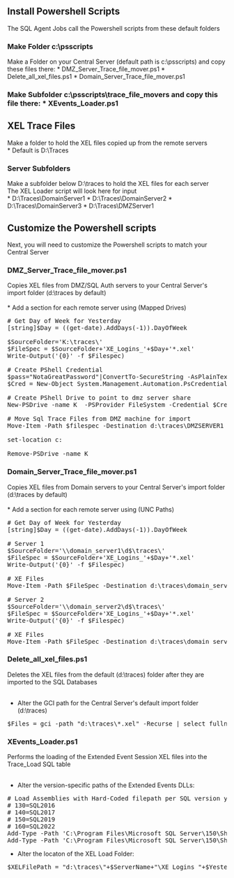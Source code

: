<h2>Install Powershell Scripts</h2> 
The SQL Agent Jobs call the Powershell scripts from these default folders

<h3>Make Folder c:\psscripts</h3>
Make a Folder on your Central Server (default path is c:\psscripts) and copy these files there:
* DMZ_Server_Trace_file_mover.ps1
* Delete_all_xel_files.ps1
* Domain_Server_Trace_file_mover.ps1

<h3>Make Subfolder c:\psscripts\trace_file_movers and copy this file there:
* XEvents_Loader.ps1
  
<h2>XEL Trace Files</h2>
Make a folder to hold the XEL files copied up from the remote servers<br>
* Default is D:\Traces

<h3>Server Subfolders</h3>
Make a subfolder below D:\traces to hold the XEL files for each server<br>
The XEL Loader script will look here for input<br>
* D:\Traces\DomainServer1
* D:\Traces\DomainServer2
* D:\Traces\DomainServer3
* D:\Traces\DMZServer1

<h2>Customize the Powershell scripts</h2> 
Next, you will need to customize the Powershell scripts to match your Central Server

<h3>DMZ_Server_Trace_file_mover.ps1</h3> 
Copies XEL files from DMZ/SQL Auth servers to your Central Server's import folder (d:\traces by default)<br><br>
* Add a section for each remote server using (Mapped Drives)

<pre>
# Get Day of Week for Yesterday
[string]$Day = ((get-date).AddDays(-1)).DayOfWeek

$SourceFolder='K:\traces\'
$FileSpec = $SourceFolder+'XE_Logins_'+$Day+'*.xel'
Write-Output('{0}' -f $Filespec)

# Create PShell Credential
$pass="NotaGreatPassword"|ConvertTo-SecureString -AsPlainText -Force
$Cred = New-Object System.Management.Automation.PsCredential("DMZSERVER1\dba",$pass)

# Create PShell Drive to point to dmz server share
New-PSDrive -name K  -PSProvider FileSystem -Credential $Cred -scope Script -root \\dmzserver1\traces

# Move Sql Trace Files from DMZ machine for import
Move-Item -Path $filespec -Destination d:\traces\DMZSERVER1 -Force -ErrorAction SilentlyContinue -WarningAction SilentlyContinue

set-location c:

Remove-PSDrive -name K
</pre>

<h3>Domain_Server_Trace_file_mover.ps1</h3> 
Copies XEL files from Domain servers to your Central Server's import folder (d:\traces by default)<br><br>
* Add a section for each remote server using (UNC Paths)

<pre>
# Get Day of Week for Yesterday
[string]$Day = ((get-date).AddDays(-1)).DayOfWeek

# Server 1
$SourceFolder='\\domain_server1\d$\traces\'
$FileSpec = $SourceFolder+'XE_Logins_'+$Day+'*.xel'
Write-Output('{0}' -f $Filespec)

# XE Files
Move-Item -Path $FileSpec -Destination d:\traces\domain_server1  -Force -ErrorAction SilentlyContinue -WarningAction SilentlyContinue

# Server 2
$SourceFolder='\\domain_server2\d$\traces\'
$FileSpec = $SourceFolder+'XE_Logins_'+$Day+'*.xel'
Write-Output('{0}' -f $Filespec)

# XE Files
Move-Item -Path $FileSpec -Destination d:\traces\domain_server2  -Force -ErrorAction SilentlyContinue -WarningAction SilentlyContinue
</pre>

<h3>Delete_all_xel_files.ps1</h3> 
Deletes the XEL files from the default (d:\traces) folder after they are imported to the SQL Databases<br><br>

* Alter the GCI path for the Central Server's default import folder (d:\traces)
<pre>
$Files = gci -path "d:\traces\*.xel" -Recurse | select fullname 
</pre>

<h3>XEvents_Loader.ps1</h3> 
Performs the loading of the Extended Event Session XEL files into the Trace_Load SQL table<br><br>

* Alter the version-specific paths of the Extended Events DLLs:
<pre>
# Load Assemblies with Hard-Coded filepath per SQL version you are using
# 130=SQL2016
# 140=SQL2017
# 150=SQL2019
# 160=SQL2022
Add-Type -Path 'C:\Program Files\Microsoft SQL Server\150\Shared\Microsoft.SqlServer.XE.Core.dll'
Add-Type -Path 'C:\Program Files\Microsoft SQL Server\150\Shared\Microsoft.SqlServer.XEvent.Linq.dll'
</pre>

* Alter the locaton of the XEL Load Folder:
<pre>
$XELFilePath = "d:\traces\"+$ServerName+"\XE_Logins_"+$Yesterday+"*.xel"
</pre>

